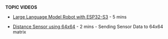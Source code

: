 **TOPIC VIDEOS**

- [Large Language Model Robot with ESP32-S3](https://www.youtube.com/watch?v=meZDJf8QTdM) - 5 mins



- [Distance Sensor using 64x64](https://www.youtube.com/watch?v=lvr1SKRGgqc&t=149s) - 2 mins - Sending Sensor Data to 64x64 matrix
